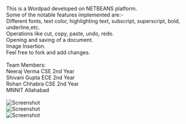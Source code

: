 This is a Wordpad developed on NETBEANS platform.<br />
Some of the notable features implemented are:-<br />
Different fonts, text color, highlighting text, subscript, superscript, bold, underline,etc.<br />
Operations like cut, copy, paste, undo, redo.<br />
Opening and saving of a document.<br />
Image Insertion.<br />
Feel free to fork and add changes. <br />
<br />
Team Members: <br />
Neeraj Verma CSE 2nd Year<br />
Shivani Gupta ECE 2nd Year<br />
Rohan Chhabra CSE 2nd Year<br />
MNNIT Allahabad<br />
<br />
![Screenshot](https://github.com/nvrocks/EditNote/blob/master/images/image1.jpg)<br />
![Screenshot](https://github.com/nvrocks/EditNote/blob/master/images/image2.jpg)<br/>
![Screenshot](https://github.com/nvrocks/EditNote/blob/master/images/image3.jpg)<br />
